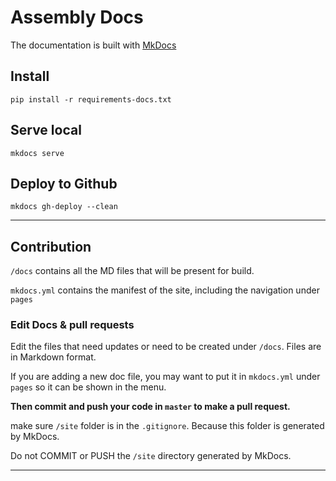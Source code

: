 # Assembly Docs

The documentation is built with [MkDocs](http://www.mkdocs.org/)

## Install

```
pip install -r requirements-docs.txt
```

## Serve local

```
mkdocs serve
```

## Deploy to Github

```
mkdocs gh-deploy --clean
```

---

## Contribution

`/docs` contains all the MD files that will be present for build.

`mkdocs.yml` contains the manifest of the site, including the navigation under `pages`
    
### Edit Docs & pull requests

Edit the files that need updates or need to be created under `/docs`. Files
are in Markdown format. 

If you are adding a new doc file, you may want to put it in `mkdocs.yml` under
`pages` so it can be shown in the menu.


**Then commit and push your code in `master` to make a pull request.**

make sure `/site` folder is in the `.gitignore`. Because this folder is generated by MkDocs.

Do not COMMIT or PUSH the `/site` directory generated by MkDocs.

---